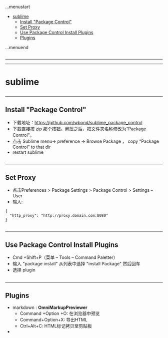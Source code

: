 ...menustart

 - [sublime](#348c880664f2e1458b899ced2a3518e6)
     - [Install "Package Control"](#9b170543939c6cd7f1429de2594d607c)
     - [Set Proxy](#16f3f1badf0bd7511a11113a33732008)
     - [Use Package Control Install Plugins](#ba3b64da711156e4984775335117b21d)
     - [Plugins](#bb38096ab39160dc20d44f3ea6b44507)

...menuend


<h2 id="348c880664f2e1458b899ced2a3518e6"></h2>

-----
-----

# sublime 

<h2 id="9b170543939c6cd7f1429de2594d607c"></h2>

-----

## Install "Package Control"

 - 下载地址：https://github.com/wbond/sublime_package_control
 - 下载直接按 zip 那个按钮。解压之后，把文件夹名称修改为“Package Control”。
 - 点击 Sublime menu-> preference -> Browse Package ， copy “Package Control” to that dir
 - restart sublime

<h2 id="16f3f1badf0bd7511a11113a33732008"></h2>

-----

## Set Proxy

 - 点击Preferences > Package Settings > Package Control > Settings – User
 - 输入:

```
{
  "http_proxy": "http://proxy.domain.com:8080"
}

```
   

<h2 id="ba3b64da711156e4984775335117b21d"></h2>

-----

## Use Package Control Install Plugins

 - Cmd +Shift+P（菜单 – Tools – Command Paletter）
 - 输入 "package install" 从列表中选择 "install Package" 然后回车
 - 选择 plugin

<h2 id="bb38096ab39160dc20d44f3ea6b44507"></h2>

-----

## Plugins

 - markdown : **OmniMarkupPreviewer**
    - Command +Option +O: 在浏览器中预览
    - Command+Option+X: 导出HTML
    - Ctrl+Alt+C: HTML标记拷贝至剪贴板 
 - 
  
